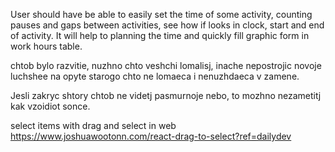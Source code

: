 User should have be able to easily set the time of some activity, counting pauses and gaps between activities, see how if looks in clock, start and end of activity.
It will help to planning the time and quickly fill graphic form in work hours table.

chtob bylo razvitie, nuzhno chto veshchi lomalisj, inache nepostrojic novoje luchshee na opyte starogo chto ne lomaeca i nenuzhdaeca v zamene.

Jesli zakryc shtory chtob ne videtj pasmurnoje nebo, to mozhno nezametitj kak vzoidiot sonce.

select items with drag and select in web
https://www.joshuawootonn.com/react-drag-to-select?ref=dailydev